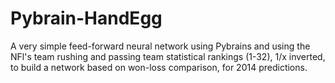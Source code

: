Pybrain-HandEgg
===============
A very simple feed-forward neural network using Pybrains 
and using the NFl's team rushing and passing team statistical rankings
(1-32), 1/x inverted, to build a network based on won-loss comparison, for 
2014 predictions.

